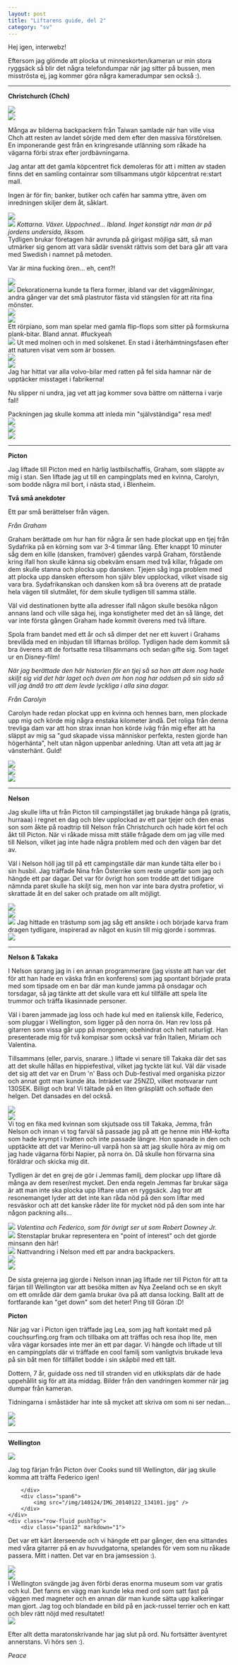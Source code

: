 ```yaml
---
layout: post
title: "Liftarens guide, del 2"
category: "sv"
---
```

Hej igen, interwebz!

Eftersom jag glömde att plocka ut minneskorten/kameran ur min stora ryggsäck
så blir det några telefondumpar när jag sitter på bussen, men misströsta ej,
jag kommer göra några kameradumpar sen också :).

<hr />

__Christchurch (Chch)__

<div class="container-fluid">
    <div class="row-fluid">
        <div class="span6">
            <img src="/img/140124/IMG_20131219_184742.jpg" />
        </div>
        <div class="span6" markdown="1">
<img src="/img/140124/IMG_20131219_184800.jpg" />

Många av bilderna backpackern från Taiwan samlade när han ville visa Chch att
resten av landet sörjde med dem efter den massiva förstörelsen. En imponerande
gest från en kringresande utlänning som råkade ha vägarna förbi strax efter
jordbävningarna.
        </div>
    </div>
    <div class="row-fluid">
        <div class="span4" markdown="1">
Jag antar att det gamla köpcentret fick demoleras för att i mitten av staden
finns det en samling containrar som tillsammans utgör köpcentrat re:start mall.

Ingen är för fin; banker, butiker och cafén har samma yttre, även om
inredningen skiljer dem åt, såklart.
        </div>
        <div class="span8">
            <img src="/img/140124/IMG_20131219_184958.jpg" />
        </div>
    </div>
    <div class="row-fluid">
        <div class="span12" markdown="1">
<img src="/img/140124/IMG_20131220_181637.jpg" />
_Kottarna. Växer. Uppochned... Ibland. Inget konstigt när man är på jordens
undersida, liksom._
        </div>
    </div>
    <div class="row-fluid">
        <div class="span8" markdown="1">
Tydligen brukar företagen här avrunda på girigast möjliga sätt, så man utmärker
sig genom att vara sådär svenskt rättvis som det bara går att vara med Swedish
i namnet på metoden.

Var är mina fucking ören... eh, cent?!
        </div>
        <div class="span4">
            <img src="/img/140124/IMG_20131222_175034.jpg" />
        </div>
    </div>
    <div class="row-fluid pushTop">
        <div class="span12" markdown="1">
<img src="/img/140124/IMG_20131224_135445.jpg" />
Dekorationerna kunde ta flera former, ibland var det väggmålningar, andra
gånger var det små plastrutor fästa vid stängslen för att rita fina mönster.
        </div>
    </div>
    <div class="row-fluid">
        <div class="span6">
            <img src="/img/140124/IMG_20131224_141405.jpg" />
        </div>
        <div class="span6">
            <img src="/img/140124/IMG_20131224_141401.jpg" />
        </div>
    </div>
    <div class="row-fluid pushTop">
        <div class="span12" markdown="1">
Ett rörpiano, som man spelar med gamla flip-flops som sitter på formskurna
plank-bitar. Bland annat. #fuckyeah
        </div>
    </div>
    <div class="row-fluid">
        <div class="span12" markdown="1">
<img src="/img/140124/IMG_20131225_133647.jpg" />
Ut med molnen och in med solskenet. En stad i återhämtningsfasen efter att
naturen visat vem som är bossen.
        </div>
    </div>
    <div class="row-fluid">
        <div class="span12">
            <img src="/img/140124/IMG_20131226_154454.jpg" />
        </div>
    </div>
    <div class="row-fluid pushTop">
        <div class="span6">
            <img src="/img/140124/IMG_20131226_154842.jpg" />
        </div>
        <div class="span6" markdown="1">
Jag har hittat var alla volvo-bilar med ratten på fel sida hamnar när de
upptäcker misstaget i fabrikerna!

Nu slipper ni undra, jag vet att jag kommer sova bättre om nätterna i varje
fall!
        </div>
    </div>
    <div class="row-fluid pushTop">
        <div class="span12" markdown="1">
Packningen jag skulle komma att inleda min "självständiga" resa med!
        </div>
    </div>
    <div class="row-fluid">
        <div class="span12">
            <img src="/img/140124/IMG_20131230_133925.jpg" />
        </div>
    </div>
    <div class="row-fluid pushTop">
        <div class="span6">
            <img src="/img/140124/IMG_20131231_200234.jpg" />
        </div>
        <div class="span6">
            <img src="/img/140124/IMG_20140101_081221.jpg" />
        </div>
    </div>
</div>

<hr />

__Picton__

Jag liftade till Picton med en härlig lastbilschaffis, Graham, som släppte av
mig i stan. Sen liftade jag ut till en campingplats med en kvinna, Carolyn, som
bodde några mil bort, i nästa stad, i Blenheim.

__Två små anekdoter__

Ett par små berättelser från vägen.

_Från Graham_

Graham berättade om hur han för några år sen hade plockat upp en tjej från
Sydafrika på en körning som var 3-4 timmar lång. Efter knappt 10 minuter såg
dem en kille (dansken, framöver) gåendes varpå Graham, förstående kring ifall
hon skulle känna sig obekväm ensam med två killar, frågade om dem skulle stanna
och plocka upp dansken. Tjejen såg inga problem med att plocka upp dansken
eftersom hon själv blev upplockad, vilket visade sig vara bra. Sydafrikanskan
och dansken kom så bra överens att de pratade hela vägen till slutmålet, för
dem skulle tydligen till samma ställe.

Väl vid destinationen bytte alla adresser ifall någon skulle besöka någon
annans land och ville säga hej, inga konstigheter med det än så länge, det var
inte första gången Graham hade kommit överens med två liftare.

Spola fram bandet med ett år och så dimper det ner ett kuvert i Grahams
brevlåda med en inbjudan till liftarnas bröllop. Tydligen hade dem kommit så
bra överens att de fortsatte resa tillsammans och sedan gifte sig. Som taget ur
en Disney-film!

_När jag berättade den här historien för en tjej så sa hon att dem nog hade
skiljt sig vid det här laget och även om hon nog har oddsen på sin sida så vill
jag ändå tro att dem levde lyckliga i alla sina dagar._

_Från Carolyn_

Carolyn hade redan plockat upp en kvinna och hennes barn, men plockade upp mig
och körde mig några enstaka kilometer ändå. Det roliga från denna trevliga dam
var att hon strax innan hon körde iväg från mig efter att ha släppt av mig sa
"gud skapade vissa människor perfekta, resten gjorde han högerhänta", helt utan
någon uppenbar anledning. Utan att veta att jag är vänsterhänt. Guld!

<div class="container-fluid">
    <div class="row-fluid">
        <div class="span12">
            <img src="/img/140124/IMG_20140103_005651.jpg" />
        </div>
    </div>
    <div class="row-fluid pushTop">
        <div class="span6">
            <img src="/img/140124/IMG_20140106_123823.jpg" />
        </div>
        <div class="span6">
            <img src="/img/140124/IMG_20140106_195413.jpg" />
        </div>
    </div>
</div>

<hr />

__Nelson__

Jag skulle lifta ut från Picton till campingstället jag brukade hänga på
(gratis, hurraaa) i regnet en dag och blev upplockad av ett par tjejer och den
enas son som åkte på roadtrip till Nelson från Christchurch och hade kört fel
och åkt till Picton. När vi råkade missa mitt ställe frågade dem om jag ville
med till Nelson, vilket jag inte hade några problem med och den vägen bar det
av.

Väl i Nelson höll jag till på ett campingställe där man kunde tälta eller bo i
sin husbil. Jag träffade Nina från Österrike som reste ungefär som jag och
hängde ett par dagar. Det var för övrigt hon som trodde att det tidigare nämnda
paret skulle ha skiljt sig, men hon var inte bara dystra profetior, vi
skrattade åt en del saker och pratade om allt möjligt.

<div class="container-fluid">
    <div class="row-fluid">
        <div class="span6">
            <img src="/img/140124/IMG_20140109_115455.jpg" />
        </div>
        <div class="span6">
            <img src="/img/140124/IMG_20140109_123725.jpg" />
        </div>
    </div>
    <div class="row-fluid pushTop">
        <div class="span12" markdown="1">
<img src="/img/140124/IMG_20140109_134909.jpg" />
Jag hittade en trästump som jag såg ett ansikte i och började karva fram dragen
tydligare, inspirerad av något en kusin till mig gjorde i sommras.
        </div>
    </div>
    <div class="row-fluid pushTop">
        <div class="span12">
            <img src="/img/140124/IMG_20140109_145102.jpg" />
        </div>
    </div>
</div>

<hr />

__Nelson &amp; Takaka__

I Nelson sprang jag in i en annan programmerare (jag visste att han var det för
att han hade en väska från en konferens) som jag spontant började prata med som
tipsade om en bar där man kunde jamma på onsdagar och torsdagar, så jag tänkte
att det skulle vara ett kul tillfälle att spela lite trummor och träffa
likasinnade personer.

Väl i baren jammade jag loss och hade kul med en italiensk kille, Federico, som
pluggar i Wellington, som ligger på den norra ön. Han rev loss på gitarren som
vissa går upp på morgonen; obehindrat och helt naturligt. Han presenterade mig
för två kompisar som också var från Italien, Miriam och Valentina.

Tillsammans (eller, parvis, snarare..) liftade vi senare till Takaka där det
sas att det skulle hållas en hippiefestival, vilket jag tyckte lät kul. Väl där
visade det sig att det var en Drum 'n' Bass och Dub-festival med organiska
pizzor och annat gott man kunde äta. Inträdet var 25NZD, vilket motsvarar runt
130SEK. Billigt och bra! Vi tältade på en liten gräsplätt och softade den
helgen. Det dansades en del också.

<div class="container-fluid">
    <div class="row-fluid">
        <div class="span6">
            <img src="/img/140124/IMG_20140111_131915.jpg" />
        </div>
        <div class="span6">
            <img src="/img/140124/IMG_20140111_131908.jpg" />
        </div>
    </div>
    <div class="row-fluid pushTop" markdown="1">
Vi tog en fika med kvinnan som skjutsade oss till Takaka, Jemma, från
Nelson och innan vi tog farväl så passade jag på att ge henne min
HM-kofta som hade krympt i tvätten och inte passade längre. Hon spanade
in den och upptäckte att det var Merino-ull varpå hon sa att jag skulle
höra av mig om jag hade vägarna förbi Napier, på norra ön. Då skulle
hon förvarna sina föräldrar och skicka mig dit.

Tydligen är det en grej de gör i Jemmas familj, dem plockar upp liftare då
många av dem reser/rest mycket. Den enda regeln Jemmas far brukar säga är att
man inte ska plocka upp liftare utan en ryggsäck. Jag tror att resonemanget
lyder att det inte kan råda nöd på den som liftar med resväskor och att det
kanske råder lite för mycket nöd på den som inte har någon packning alls...
    </div>
    <div class="row-fluid pushTop">
        <div class="span12" markdown="1">
<img src="/img/140124/IMG_20140110_152934.jpg" />
_Valentina och Federico, som för övrigt ser ut som Robert Downey Jr._
        </div>
    </div>
    <div class="row-fluid pushTop">
        <div class="span12" markdown="1">
<img src="/img/140124/IMG_20140111_171357.jpg" />
Stenstaplar brukar representera en "point of interest" och det gjorde minsann
den här!
        </div>
    </div>
    <div class="row-fluid pushTop">
        <div class="span12" markdown="1">
<img src="/img/140124/IMG_20140114_211453.jpg" />
Nattvandring i Nelson med ett par andra backpackers.
        </div>
    </div>
    <div class="row-fluid pushTop">
        <div class="span6">
            <img src="/img/140124/IMG_20140118_135642.jpg" />
        </div>
        <div class="span6">
            <img src="/img/140124/IMG_20140118_155249.jpg" />
        </div>
    </div>
</div>

De sista grejerna jag gjorde i Nelson innan jag liftade ner till Picton för att
ta färjan till Wellington var att besöka mitten av Nya Zeeland och se en skylt
om ett område där dem gamla brukar öva på att dansa locking. Ballt att de
fortfarande kan "get down" som det heter! Ping till Göran :D!

__Picton__

När jag var i Picton igen träffade jag Lea, som jag haft kontakt med på
couchsurfing.org fram och tillbaka om att träffas och resa ihop lite, men våra
vägar korsades inte mer än ett par dagar. Vi hängde och liftade ut till en
campingplats där vi träffade en cool familj som vanligtvis brukade leva på sin
båt men för tillfället bodde i sin skåpbil med ett tält.

Dottern, 7 år, guidade oss ned till stranden vid en utkiksplats där de hade
uppehållit sig för att äta middag. Bilder från den vandringen kommer när jag
dumpar från kameran.

Tidningarna i småstäder har inte så mycket att skriva om som ni ser nedan...

<div class="container-fluid">
    <div class="row-fluid">
        <div class="span12">
            <img src="/img/140124/IMG_20140120_113716.jpg" />
        </div>
    </div>
    <div class="row-fluid pushTop">
        <div class="span12">
            <img src="/img/140124/IMG_20140120_170536.jpg" />
        </div>
    </div>
</div>

<hr />

__Wellington__


<div class="container-fluid">
    <div class="row-fluid">
        <div class="span6" markdown="1">
<img src="/img/140124/IMG_20140122_105501.jpg" />

Jag tog färjan från Picton över Cooks sund till Wellington, där jag skulle
komma att träffa Federico igen!

        </div>
        <div class="span6">
            <img src="/img/140124/IMG_20140122_134101.jpg" />
        </div>
    </div>
    <div class="row-fluid pushTop">
        <div class="span12" markdown="1">
Det var ett kärt återseende och vi hängde ett par gånger, den ena sittandes med
våra gitarrer på en av huvudgatorna, spelandes för vem som nu råkade passera.
Mitt i natten. Det var en bra jamsession :).
        </div>
    </div>
    <div class="row-fluid pushTop">
        <div class="span6">
            <img src="/img/140124/IMG_20140123_163859.jpg" />
        </div>
        <div class="span6">
            <img src="/img/140124/IMG_20140123_170029.jpg" />
        </div>
    </div>
    <div class="row-fluid pushTop">
        <div class="span12" markdown="1">
I Wellington svängde jag även förbi deras enorma museum som var gratis och kul.
Det fanns en vägg man kunde leka med ord som satt fast på väggen med magneter
och en annan där man kunde sätta upp kalkeringar man gjort. Jag tog och
blandade en bild på en jack-russel terrier och en katt och blev rätt nöjd med
resultatet!
        </div>
    </div>
    <div class="row-fluid pushTop">
        <div class="span12">
            <img src="/img/140124/IMG_20140124_144738.jpg" />
        </div>
    </div>
</div>

Efter allt detta maratonskrivande har jag slut på ord. Nu fortsätter äventyret
annerstans. Vi hörs sen :).

_Peace_
